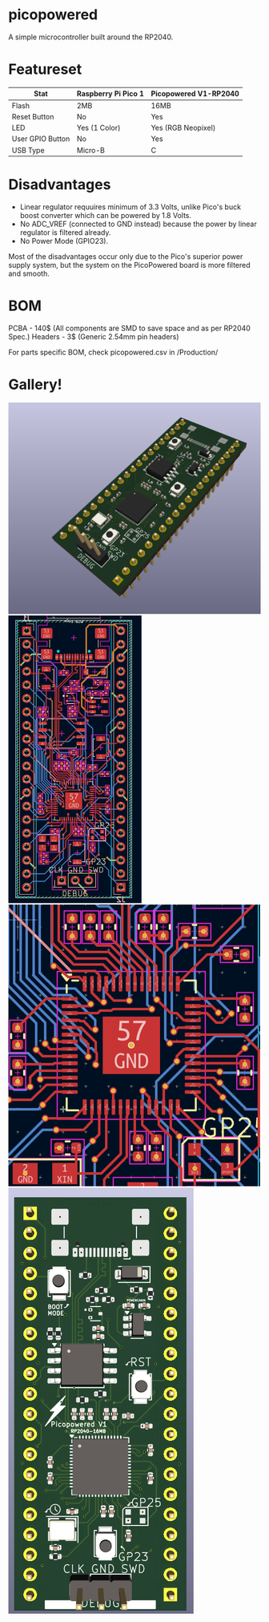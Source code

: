 # picopowered
A simple microcontroller built around the RP2040.

# Featureset
| **Stat**         | **Raspberry Pi Pico 1** | **Picopowered V1-RP2040** |
|------------------|-------------------------|---------------------------|
| Flash            | 2MB                     | 16MB                      |
| Reset Button     | No                      | Yes                       |
| LED              | Yes (1 Color)           | Yes (RGB Neopixel)        |
| User GPIO Button | No                      | Yes                       |
| USB Type         | Micro-B                 | C                         |

# Disadvantages
- Linear regulator requuires minimum of 3.3 Volts, unlike Pico's buck boost converter which can be powered by 1.8 Volts.
- No ADC_VREF (connected to GND instead) because the power by linear regulator is filtered already.
- No Power Mode (GPIO23).

Most of the disadvantages occur only due to the Pico's superior power supply system, but the system on the PicoPowered board is more filtered and smooth.

# BOM

PCBA - 140$ (All components are SMD to save space and as per RP2040 Spec.) 
Headers - 3$ (Generic 2.54mm pin headers)

For parts specific BOM, check picopowered.csv in /Production/

# Gallery!
![image](/img/image1.png)
![image](/img/image2.png)
![image](/img/image3.png)
![image](/img/image4.png)
